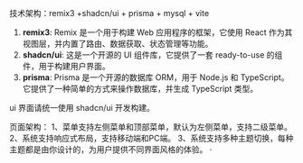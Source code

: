 技术架构：remix3 +shadcn/ui + prisma + mysql + vite

1. **remix3**: Remix 是一个用于构建 Web 应用程序的框架，它使用 React 作为其视图层，并内置了路由、数据获取、状态管理等功能。
2. **shadcn/ui**: 这是一个开源的 UI 组件库，它提供了一套 ready-to-use 的组件，用于构建用户界面。
3. **prisma**: Prisma 是一个开源的数据库 ORM，用于 Node.js 和 TypeScript。它提供了一种简单的方式来操作数据库，并生成 TypeScript 类型。

ui 界面请统一使用 shadcn/ui 开发构建。

页面架构：
1、菜单支持左侧菜单和顶部菜单，默认为左侧菜单，支持二级菜单。
2、系统支持响应式布局，支持移动端和PC端。
3、系统支持多种主题切换，每种主题都是由你设计的，为用户提供不同界面风格的体验。
·